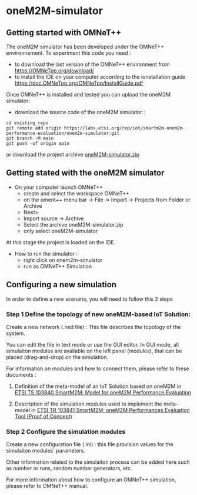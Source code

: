 # oneM2M-simulator

## Getting started with OMNeT++

The oneM2M simulator has been developed under the OMNeT++ environnement. 
To experiment this code you need : 
- to download the last version of the OMNeT++ environment from https://OMNeTpp.org/download/
- to install the IDE on your computer according to the ionstallation guide https://doc.OMNeTpp.org/OMNeTpp/InstallGuide.pdf

Once OMNeT++ is installed and tested you can upload the oneM2M simulator: 

- download the source code of the oneM2M simulator :
```
cd existing_repo
git remote add origin https://labs.etsi.org/rep/iot/smartm2m-onem2m-performance-evaluation/onem2m-simulator.git
git branch -M main
git push -uf origin main
```
or 
    download the project archive [oneM2M-simulator.zip](https://labs.etsi.org/rep/iot/smartm2m-onem2m-performance-evaluation/onem2m-profiler/-/archive/main/onem2m-profiler-main.zip)

## Getting stated with the oneM2M simulator 
- On your computer launch OMNeT++
    - create and select the workspace OMNeT++
    - on the oment++ menu bar -> File -> Import -> Projects from Folder or Archive 
    - Next>
    - Import source -> Archive 
    - Select the archive oneM2M-simulator.zip
    - only select oneM2M-simulator

At this stage the project is loaded on the IDE. 

- How to run the simulator : 
    - right click on onem2m-simulator 
    - run as OMNeT++ Simulation

    
## Configuring a new simulation
In order to define a new scenario, you will need to follow this 2 steps
 
### Step 1 Define the topology of new oneM2M-based IoT Solution:

Create a new network (.ned file) : This file describes the topology of the system. 

You can edit the file in text mode or use the GUI editor. In GUI mode, all simulaiton modules are available on the left panel (modules), that can be placed (drag-and-drop) on the simulation. 

For information on modules and how to connect them, please refer to these documents :
 
1. Definition of the meta-model of an IoT Solution based on oneM2M in [ETSI TS 103840 SmartM2M; Model for oneM2M Performance Evaluation](https://www.etsi.org/deliver/etsi_ts/103800_103899/103840/01.01.01_60/ts_103840v010101p.pdf)

2. Description of the simulation modules used to implement the meta-model in [ETSI TR 103841 SmartM2M; oneM2M Performances Evaluation Tool (Proof of Concept)](https://portal.etsi.org/eWPM/index.html#/schedule?WKI_ID=63605)

### Step 2 Configure the simulation modules

Create a new configuration file (.ini) : this file provision values for the simulaiton modules' parameters. 

Other information related to the simulaiton process can be added here such as number or runs, random number generators, etc.

For more information about how to configure an OMNeT++ simulation, please refer to OMNeT++ manual.  

